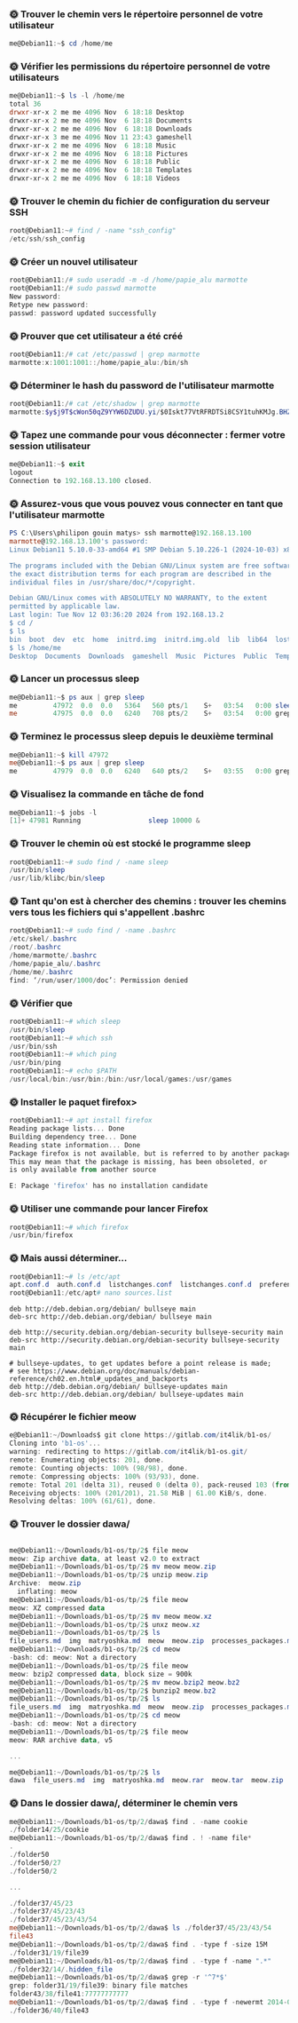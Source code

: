 ### 🌞 Trouver le chemin vers le répertoire personnel de votre utilisateur

```powershell
me@Debian11:~$ cd /home/me
```

### 🌞 Vérifier les permissions du répertoire personnel de votre utilisateurs


``` powershell 
me@Debian11:~$ ls -l /home/me
total 36
drwxr-xr-x 2 me me 4096 Nov  6 18:18 Desktop
drwxr-xr-x 2 me me 4096 Nov  6 18:18 Documents
drwxr-xr-x 2 me me 4096 Nov  6 18:18 Downloads
drwxr-xr-x 3 me me 4096 Nov 11 23:43 gameshell
drwxr-xr-x 2 me me 4096 Nov  6 18:18 Music
drwxr-xr-x 2 me me 4096 Nov  6 18:18 Pictures
drwxr-xr-x 2 me me 4096 Nov  6 18:18 Public
drwxr-xr-x 2 me me 4096 Nov  6 18:18 Templates
drwxr-xr-x 2 me me 4096 Nov  6 18:18 Videos
```

### 🌞 Trouver le chemin du fichier de configuration du serveur SSH

``` powershell
root@Debian11:~# find / -name "ssh_config"
/etc/ssh/ssh_config
```

### 🌞 Créer un nouvel utilisateur
```powershell
root@Debian11:/# sudo useradd -m -d /home/papie_alu marmotte
root@Debian11:/# sudo passwd marmotte
New password:
Retype new password:
passwd: password updated successfully
```
### 🌞 Prouver que cet utilisateur a été créé
```powershell
root@Debian11:/# cat /etc/passwd | grep marmotte
marmotte:x:1001:1001::/home/papie_alu:/bin/sh
```

### 🌞 Déterminer le hash du password de l'utilisateur marmotte
```powershell
root@Debian11:/# cat /etc/shadow | grep marmotte
marmotte:$y$j9T$cWon50qZ9YYW6DZUDU.yi/$0Iskt77VtRFRDTSi8CSY1tuhKMJg.BHZX8MvGMPFVd3:20039:0:99999:7:::
```

### 🌞 Tapez une commande pour vous déconnecter : fermer votre session utilisateur
```powershell
me@Debian11:~$ exit
logout
Connection to 192.168.13.100 closed.
```


### 🌞 Assurez-vous que vous pouvez vous connecter en tant que l'utilisateur marmotte

```powershell
PS C:\Users\philipon gouin matys> ssh marmotte@192.168.13.100
marmotte@192.168.13.100's password:
Linux Debian11 5.10.0-33-amd64 #1 SMP Debian 5.10.226-1 (2024-10-03) x86_64

The programs included with the Debian GNU/Linux system are free software;
the exact distribution terms for each program are described in the
individual files in /usr/share/doc/*/copyright.

Debian GNU/Linux comes with ABSOLUTELY NO WARRANTY, to the extent
permitted by applicable law.
Last login: Tue Nov 12 03:36:20 2024 from 192.168.13.2
$ cd /
$ ls
bin  boot  dev  etc  home  initrd.img  initrd.img.old  lib  lib64  lost+found  media  mnt  opt  proc  root  run  sbin  srv  sys  tmp  usr  var  vmlinuz  vmlinuz.old
$ ls /home/me       
Desktop  Documents  Downloads  gameshell  Music  Pictures  Public  Templates  Videos
```

### 🌞 Lancer un processus sleep
```powershell
me@Debian11:~$ ps aux | grep sleep
me         47972  0.0  0.0   5364   560 pts/1    S+   03:54   0:00 sleep 1000
me         47975  0.0  0.0   6240   708 pts/2    S+   03:54   0:00 grep sleep
```

### 🌞 Terminez le processus sleep depuis le deuxième terminal
```powershell
me@Debian11:~$ kill 47972
me@Debian11:~$ ps aux | grep sleep
me         47979  0.0  0.0   6240   640 pts/2    S+   03:55   0:00 grep sleep
```

### 🌞 Visualisez la commande en tâche de fond
```powershell
me@Debian11:~$ jobs -l
[1]+ 47981 Running                 sleep 10000 &
```

### 🌞 Trouver le chemin où est stocké le programme sleep

```powershell
root@Debian11:~# sudo find / -name sleep
/usr/bin/sleep
/usr/lib/klibc/bin/sleep
```
### 🌞 Tant qu'on est à chercher des chemins : trouver les chemins vers tous les fichiers qui s'appellent .bashrc
```powershell
root@Debian11:~# sudo find / -name .bashrc
/etc/skel/.bashrc
/root/.bashrc
/home/marmotte/.bashrc
/home/papie_alu/.bashrc
/home/me/.bashrc
find: ‘/run/user/1000/doc’: Permission denied
```

### 🌞 Vérifier que
```powershell
root@Debian11:~# which sleep
/usr/bin/sleep
root@Debian11:~# which ssh
/usr/bin/ssh
root@Debian11:~# which ping
/usr/bin/ping
root@Debian11:~# echo $PATH
/usr/local/bin:/usr/bin:/bin:/usr/local/games:/usr/games
```

### 🌞 Installer le paquet firefox>
```powershell
root@Debian11:~# apt install firefox
Reading package lists... Done
Building dependency tree... Done
Reading state information... Done
Package firefox is not available, but is referred to by another package.
This may mean that the package is missing, has been obsoleted, or
is only available from another source

E: Package 'firefox' has no installation candidate
```

### 🌞 Utiliser une commande pour lancer Firefox

```powershell
root@Debian11:~# which firefox
/usr/bin/firefox
```

### 🌞 Mais aussi déterminer...
```powershell
root@Debian11:~# ls /etc/apt
apt.conf.d  auth.conf.d  listchanges.conf  listchanges.conf.d  preferences.d  sources.list  sources.list~  sources.list.d  trusted.gpg.d
root@Debian11:/etc/apt# nano sources.list
```
```
deb http://deb.debian.org/debian/ bullseye main
deb-src http://deb.debian.org/debian/ bullseye main

deb http://security.debian.org/debian-security bullseye-security main
deb-src http://security.debian.org/debian-security bullseye-security main

# bullseye-updates, to get updates before a point release is made;
# see https://www.debian.org/doc/manuals/debian-reference/ch02.en.html#_updates_and_backports
deb http://deb.debian.org/debian/ bullseye-updates main
deb-src http://deb.debian.org/debian/ bullseye-updates main
```

### 🌞 Récupérer le fichier meow
```powershell 
e@Debian11:~/Downloads$ git clone https://gitlab.com/it4lik/b1-os/
Cloning into 'b1-os'...
warning: redirecting to https://gitlab.com/it4lik/b1-os.git/
remote: Enumerating objects: 201, done.
remote: Counting objects: 100% (98/98), done.
remote: Compressing objects: 100% (93/93), done.
remote: Total 201 (delta 31), reused 0 (delta 0), pack-reused 103 (from 1)
Receiving objects: 100% (201/201), 21.58 MiB | 61.00 KiB/s, done.
Resolving deltas: 100% (61/61), done.
```

### 🌞 Trouver le dossier dawa/

```powershell

me@Debian11:~/Downloads/b1-os/tp/2$ file meow
meow: Zip archive data, at least v2.0 to extract
me@Debian11:~/Downloads/b1-os/tp/2$ mv meow meow.zip
me@Debian11:~/Downloads/b1-os/tp/2$ unzip meow.zip
Archive:  meow.zip
  inflating: meow
me@Debian11:~/Downloads/b1-os/tp/2$ file meow
meow: XZ compressed data
me@Debian11:~/Downloads/b1-os/tp/2$ mv meow meow.xz
me@Debian11:~/Downloads/b1-os/tp/2$ unxz meow.xz
me@Debian11:~/Downloads/b1-os/tp/2$ ls
file_users.md  img  matryoshka.md  meow  meow.zip  processes_packages.md  README.md
me@Debian11:~/Downloads/b1-os/tp/2$ cd meow
-bash: cd: meow: Not a directory
me@Debian11:~/Downloads/b1-os/tp/2$ file meow
meow: bzip2 compressed data, block size = 900k  
me@Debian11:~/Downloads/b1-os/tp/2$ mv meow.bzip2 meow.bz2
me@Debian11:~/Downloads/b1-os/tp/2$ bunzip2 meow.bz2
me@Debian11:~/Downloads/b1-os/tp/2$ ls
file_users.md  img  matryoshka.md  meow  meow.zip  processes_packages.md  README.md
me@Debian11:~/Downloads/b1-os/tp/2$ cd meow
-bash: cd: meow: Not a directory
me@Debian11:~/Downloads/b1-os/tp/2$ file meow
meow: RAR archive data, v5

...

me@Debian11:~/Downloads/b1-os/tp/2$ ls
dawa  file_users.md  img  matryoshka.md  meow.rar  meow.tar  meow.zip  processes_packages.md  README.md

```

### 🌞 Dans le dossier dawa/, déterminer le chemin vers


```powershell
me@Debian11:~/Downloads/b1-os/tp/2/dawa$ find . -name cookie
./folder14/25/cookie
me@Debian11:~/Downloads/b1-os/tp/2/dawa$ find . ! -name file*
.
./folder50
./folder50/27
./folder50/2

...

./folder37/45/23
./folder37/45/23/43
./folder37/45/23/43/54
me@Debian11:~/Downloads/b1-os/tp/2/dawa$ ls ./folder37/45/23/43/54
file43
me@Debian11:~/Downloads/b1-os/tp/2/dawa$ find . -type f -size 15M
./folder31/19/file39
me@Debian11:~/Downloads/b1-os/tp/2/dawa$ find . -type f -name ".*"
./folder32/14/.hidden_file
me@Debian11:~/Downloads/b1-os/tp/2/dawa$ grep -r '^7*$'
grep: folder31/19/file39: binary file matches
folder43/38/file41:77777777777
me@Debian11:~/Downloads/b1-os/tp/2/dawa$ find . -type f -newermt 2014-01-01 ! -newermt 2015-01-01
./folder36/40/file43
```